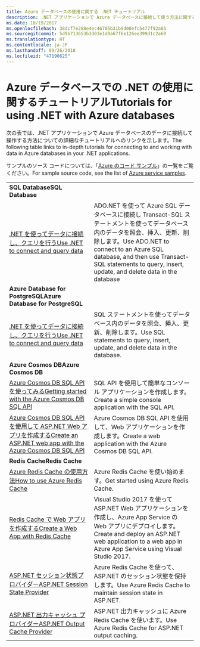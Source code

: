 ```yaml
---
title: Azure データベースの使用に関する .NET チュートリアル
description: .NET アプリケーションで Azure データベースに接続して使う方法に関するチュートリアルです。
ms.date: 10/19/2017
ms.openlocfilehash: 38dcf7e288e4ec46705b31b9d00efc5477f92a85
ms.sourcegitcommit: 5d9b713653b3d03e1d0a67f6e126ee399d1c2a60
ms.translationtype: HT
ms.contentlocale: ja-JP
ms.lasthandoff: 09/26/2018
ms.locfileid: "47190625"
---
```

# <a name="tutorials-for-using-net-with-azure-databases"></a><span data-ttu-id="c99ae-103">Azure データベースでの .NET の使用に関するチュートリアル</span><span class="sxs-lookup"><span data-stu-id="c99ae-103">Tutorials for using .NET with Azure databases</span></span>

<span data-ttu-id="c99ae-104">次の表では、.NET アプリケーションで Azure データベースのデータに接続して操作する方法についての詳細なチュートリアルへのリンクを示します。</span><span class="sxs-lookup"><span data-stu-id="c99ae-104">The following table links to in-depth tutorials for connecting to and working with data in Azure databases in your .NET applications.</span></span>

<span data-ttu-id="c99ae-105">サンプルのソース コードについては、「[Azure のコード サンプル](https://azure.microsoft.com/resources/samples/?platform=dotnet)」の一覧をご覧ください。</span><span class="sxs-lookup"><span data-stu-id="c99ae-105">For sample source code, see the list of [Azure service samples](https://azure.microsoft.com/resources/samples/?platform=dotnet).</span></span>

| | |
|---|---|
| <span data-ttu-id="c99ae-106">**SQL Database**</span><span class="sxs-lookup"><span data-stu-id="c99ae-106">**SQL Database**</span></span> ||
| <span data-ttu-id="c99ae-107">[.NET を使ってデータに接続し、クエリを行う][1]</span><span class="sxs-lookup"><span data-stu-id="c99ae-107">[Use .NET to connect and query data][1]</span></span> | <span data-ttu-id="c99ae-108">ADO.NET を使って Azure SQL データベースに接続し Transact-SQL ステートメントを使ってデータベース内のデータを照会、挿入、更新、削除します。</span><span class="sxs-lookup"><span data-stu-id="c99ae-108">Use ADO.NET to connect to an Azure SQL database, and then use Transact-SQL statements to query, insert, update, and delete data in the database</span></span> | 
| <span data-ttu-id="c99ae-109">**Azure Database for PostgreSQL**</span><span class="sxs-lookup"><span data-stu-id="c99ae-109">**Azure Database for PostgreSQL**</span></span> ||
| <span data-ttu-id="c99ae-110">[.NET を使ってデータに接続し、クエリを行う][2]</span><span class="sxs-lookup"><span data-stu-id="c99ae-110">[Use .NET to connect and query data][2]</span></span> | <span data-ttu-id="c99ae-111">SQL ステートメントを使ってデータベース内のデータを照会、挿入、更新、削除します。</span><span class="sxs-lookup"><span data-stu-id="c99ae-111">Use SQL statements to query, insert, update, and delete data in the database.</span></span> | 
| <span data-ttu-id="c99ae-112">**Azure Cosmos DB**</span><span class="sxs-lookup"><span data-stu-id="c99ae-112">**Azure Cosmos DB**</span></span> ||
| <span data-ttu-id="c99ae-113">[Azure Cosmos DB SQL API を使ってみる][4]</span><span class="sxs-lookup"><span data-stu-id="c99ae-113">[Getting started with the Azure Cosmos DB SQL API][4]</span></span> | <span data-ttu-id="c99ae-114">SQL API を使用して簡単なコンソール アプリケーションを作成します。</span><span class="sxs-lookup"><span data-stu-id="c99ae-114">Create a simple console application with the SQL API.</span></span> | 
| <span data-ttu-id="c99ae-115">[Azure Cosmos DB SQL API を使用して ASP.NET Web アプリを作成する][3]</span><span class="sxs-lookup"><span data-stu-id="c99ae-115">[Create an ASP.NET web app with the Azure Cosmos DB SQL API][3]</span></span> | <span data-ttu-id="c99ae-116">Azure Cosmos DB SQL API を使用して、Web アプリケーションを作成します。</span><span class="sxs-lookup"><span data-stu-id="c99ae-116">Create a web application with the Azure Cosmos DB SQL API.</span></span> | 
| <span data-ttu-id="c99ae-117">**Redis Cache**</span><span class="sxs-lookup"><span data-stu-id="c99ae-117">**Redis Cache**</span></span> | |
| <span data-ttu-id="c99ae-118">[Azure Redis Cache の使用方法][6]</span><span class="sxs-lookup"><span data-stu-id="c99ae-118">[How to use Azure Redis Cache][6]</span></span> | <span data-ttu-id="c99ae-119">Azure Redis Cache を使い始めます。</span><span class="sxs-lookup"><span data-stu-id="c99ae-119">Get started using Azure Redis Cache.</span></span> |
| <span data-ttu-id="c99ae-120">[Redis Cache で Web アプリを作成する][5]</span><span class="sxs-lookup"><span data-stu-id="c99ae-120">[Create a Web App with Redis Cache][5]</span></span> | <span data-ttu-id="c99ae-121">Visual Studio 2017 を使って ASP.NET Web アプリケーションを作成し、Azure App Service の Web アプリにデプロイします。</span><span class="sxs-lookup"><span data-stu-id="c99ae-121">Create and deploy an ASP.NET web application to a web app in Azure App Service using Visual Studio 2017.</span></span>  | 
| <span data-ttu-id="c99ae-122">[ASP.NET セッション状態プロバイダー][7]</span><span class="sxs-lookup"><span data-stu-id="c99ae-122">[ASP.NET Session State Provider][7]</span></span> | <span data-ttu-id="c99ae-123">Azure Redis Cache を使って、ASP.NET のセッション状態を保持します。</span><span class="sxs-lookup"><span data-stu-id="c99ae-123">Use Azure Redis Cache to maintain session state in ASP.NET.</span></span>  | 
| <span data-ttu-id="c99ae-124">[ASP.NET 出力キャッシュ プロバイダー][8]</span><span class="sxs-lookup"><span data-stu-id="c99ae-124">[ASP.NET Output Cache Provider][8]</span></span> | <span data-ttu-id="c99ae-125">ASP.NET 出力キャッシュに Azure Redis Cache を使います。</span><span class="sxs-lookup"><span data-stu-id="c99ae-125">Use Azure Redis Cache for ASP.NET output caching.</span></span>  | 
 

[1]: /azure/sql-database/sql-database-connect-query-dotnet
[2]: /azure/postgresql/connect-csharp
[3]: /azure/cosmos-db/sql-api-dotnet-application
[4]: /azure/cosmos-db/sql-api-get-started
[5]: /azure/redis-cache/cache-web-app-howto
[6]: /azure/redis-cache/cache-dotnet-how-to-use-azure-redis-cache
[7]: /azure/redis-cache/cache-aspnet-session-state-provider
[8]: /azure/redis-cache/cache-aspnet-output-cache-provider
